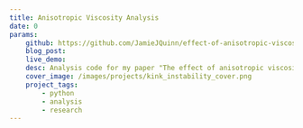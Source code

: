 ```yaml
---
title: Anisotropic Viscosity Analysis
date: 0
params:
    github: https://github.com/JamieJQuinn/effect-of-anisotropic-viscosity-on-nonlinear-kink-instability-data-analysis
    blog_post: 
    live_demo: 
    desc: Analysis code for my paper "The effect of anisotropic viscosity on the nonlinear kink instability"
    cover_image: /images/projects/kink_instability_cover.png
    project_tags:
        - python
        - analysis
        - research
---
```

